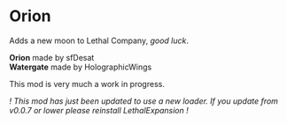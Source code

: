 # Orion
Adds a new moon to Lethal Company, _good luck_.

**Orion** made by sfDesat  
**Watergate** made by HolographicWings

This mod is very much a work in progress.

_! This mod has just been updated to use a new loader. If you update from v0.0.7 or lower please reinstall LethalExpansion !_
